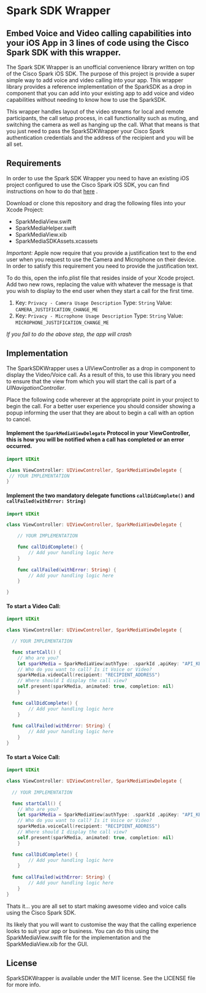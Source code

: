 # Spark SDK Wrapper

## Embed Voice and Video calling capabilities into your iOS App in 3 lines of code using the Cisco Spark SDK with this wrapper.

The Spark SDK Wrapper is an unofficial convenience library written on top of the Cisco Spark iOS SDK. The purpose of this project is provide a super simple way to add voice and video calling into your app. This wrapper library provides a reference implementation of the SparkSDK as a drop in component that you can add into your existing app to add voice and video capabilities without needing to know how to use the SparkSDK.

This wrapper handles layout of the video streams for local and remote participants, the call setup process, in call functionality such as muting, and switching the camera as well as hanging up the call.
What that means is that you just need to pass the SparkSDKWrapper your Cisco Spark authentication credentials and the address of the recipient and you will be all set.

## Requirements
In order to use the Spark SDK Wrapper you need to have an existing iOS project configured to use the Cisco Spark iOS SDK, you can find instructions on how to do that [here](https://github.com/ciscospark/spark-ios-sdk) .

Download or clone this repository and drag the following files into your Xcode Project:
 * SparkMediaView.swift
 * SparkMediaHelper.swift
 * SparkMediaView.xib
 * SparkMediaSDKAssets.xcassets

*Important:* Apple now require that you provide a justification text to the end user when you request to use the Camera and Microphone on their device. In order to satisfy this requirement you need to provide the justification text. 

To do this, open the info.plist file that resides inside of your Xcode project. Add two new rows, replacing the value with whatever the message is that you wish to display to the end user when they start a call for the first time.

1. Key: `Privacy - Camera Usage Description` Type: `String` Value: `CAMERA_JUSTIFICATION_CHANGE_ME`
2. Key: `Privacy - Microphone Usage Description` Type: `String` Value: `MICROPHONE_JUSTIFICATION_CHANGE_ME`

*If you fail to do the above step, the app will crash* 

## Implementation
The SparkSDKWrapper uses a UIViewController as a drop in component to display the Video/Voice call.  As a result of this, to use this library you need to ensure that the view from which you will start the call is part of a *UINavigationController*.

Place the following code wherever at the appropriate point in your project to begin the call. For a better user experience you should consider showing a popup informing the user that they are about to begin a call with an option to cancel.

#### Implement the `SparkMediaViewDelegate` Protocol in your ViewController, this is how you will be notified when a call has completed or an error occurred.

```swift
import UIKit

class ViewController: UIViewController, SparkMediaViewDelegate {
 // YOUR IMPLEMENTATION
}
```

#### Implement the two mandatory delegate functions `callDidComplete()` and `callFailed(withError: String)`

```swift
import UIKit

class ViewController: UIViewController, SparkMediaViewDelegate {

    // YOUR IMPLEMENTATION

    func callDidComplete() {
        // Add your handling logic here
    }
    
    func callFailed(withError: String) {
        // Add your handling logic here
    }

}
```

#### To start a Video Call:
```swift
import UIKit

class ViewController: UIViewController, SparkMediaViewDelegate {

  // YOUR IMPLEMENTATION

  func startCall() {
  	// Who are you?
  	let sparkMedia = SparkMediaView(authType: .sparkId ,apiKey: "API_KEY", delegate: self) 
	// Who do you want to call? Is it Voice or Video?
	sparkMedia.videoCall(recipient: "RECIPIENT_ADDRESS")     
	// Where should I display the call view?
	self.present(sparkMedia, animated: true, completion: nil) 
    }

  func callDidComplete() {
        // Add your handling logic here
    }
    
  func callFailed(withError: String) {
        // Add your handling logic here
    }
}
```

#### To start a Voice Call:
```swift
import UIKit

class ViewController: UIViewController, SparkMediaViewDelegate {
 
  // YOUR IMPLEMENTATION

  func startCall() {
  	// Who are you?
  	let sparkMedia = SparkMediaView(authType: .sparkId ,apiKey: "API_KEY", delegate: self) 
	// Who do you want to call? Is it Voice or Video?
	sparkMedia.voiceCall(recipient: "RECIPIENT_ADDRESS")     
	// Where should I display the call view?
	self.present(sparkMedia, animated: true, completion: nil) 
    }

  func callDidComplete() {
        // Add your handling logic here
    }
    
  func callFailed(withError: String) {
        // Add your handling logic here
    }
}
```

Thats it… you are all set to start making awesome video and voice calls using the Cisco Spark SDK.

Its likely that you will want to customise the way that the calling experience looks to suit your app or business. You can do this using the SparkMediaView.swift file for the implementation and the SparkMediaView.xib for the GUI.

## License
SparkSDKWrapper is available under the MIT license. See the LICENSE file for more info.

